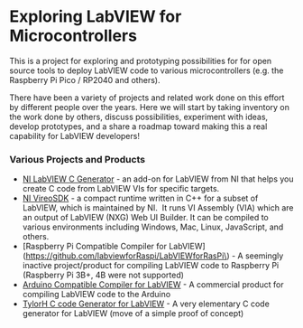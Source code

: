 # Exploring LabVIEW for Microcontrollers

This is a project for exploring and prototyping possibilities for for open source tools to deploy LabVIEW code to various microcontrollers (e.g. the Raspberry Pi Pico / RP2040 and others).

There have been a variety of projects and related work done on this effort by different people over the years. Here we will start by taking inventory on the work done by others, discuss possibilities, experiment with ideas, develop prototypes, and a share a roadmap toward making this a real capability for LabVIEW developers!

### Various Projects and Products

*   [NI LabVIEW C Generator](https://www.ni.com/en-us/support/downloads/software-products/download.labview-c-generator-module.html#322515) - an add-on for LabVIEW from NI that helps you create C code from LabVIEW VIs for specific targets.
*   [NI VireoSDK](https://github.com/ni/VireoSDK) - a compact runtime written in C++ for a subset of LabVIEW, which is maintained by NI.  It runs VI Assembly (VIA) which are an output of LabVIEW (NXG) Web UI Builder. It can be compiled to various environments including Windows, Mac, Linux, JavaScript, and others. 
*   [Raspberry Pi Compatible Compiler for LabVIEW](https://github.com/labviewforRaspi/LabVIEWforRasPi\) - A seemingly inactive project/product for compiling LabVIEW code to Raspberry Pi (Raspberry Pi 3B+, 4B were not supported)
*   [Arduino Compatible Compiler for LabVIEW](https://www.ni.com/en-us/support/downloads/tools-network/download.arduino--compatible-compiler-for-labview.html#379003) - A commercial product for compiling LabVIEW code to the Arduino
*   [TylorH C code Generator for LabVIEW](https://github.com/taylorh140/LabVIEWCGen) - A very elementary C code generator for LabVIEW (move of a simple proof of concept)
